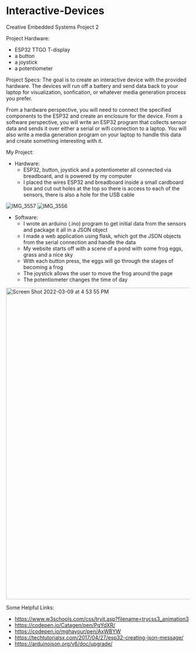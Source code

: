 # Interactive-Devices
Creative Embedded Systems Project 2

Project Hardware:
* ESP32 TTGO T-display
* a button
* a joystick
* a potentiometer

Project Specs: 
The goal is to create an interactive device with the provided hardware. The devices will run off a battery and send data back to your laptop for visualization, sonfication, or whatever media generation process you prefer.

From a hardware perspective, you will need to connect the specified components to the ESP32 and create an enclosure for the device. From a software perspective, you will write an ESP32 program that collects sensor data and sends it over either a serial or wifi connection to a laptop. You will also write a media generation program on your laptop to handle this data and create something interesting with it.

My Project: 
* Hardware:
    - ESP32, button, joystick and a potentiometer all connected via breadboard, and is powered by my computer 
    - I placed the wires ESP32 and breadboard inside a small cardboard box and cut out holes at the top so there is access to each of the sensors, there is also a hole for the USB cable

![IMG_3557](https://user-images.githubusercontent.com/69936719/157546511-8fac6a3b-3e3b-472d-9e29-d8c468d890cb.jpeg)
![IMG_3556](https://user-images.githubusercontent.com/69936719/157545331-c4e7af46-fb31-4c75-93da-cb6e0be32eaa.jpeg)


* Software:
    - I wrote an arduino (.ino) program to get initial data from the sensors and package it all in a JSON object
    - I made a web application using flask, which got the JSON objects from the serial connection and handle the data
    - My website starts off with a scene of a pond with some frog eggs, grass and a nice sky
    - With each button press, the eggs will go through the stages of becoming a frog
    - The joystick allows the user to move the frog around the page
    - The potentiometer changes the time of day

<img width="851" alt="Screen Shot 2022-03-09 at 4 53 55 PM" src="https://user-images.githubusercontent.com/69936719/157545265-57fd2267-daa3-44b9-bf7b-4fbba5524d9a.png">

Some Helpful Links:
* https://www.w3schools.com/css/tryit.asp?filename=trycss3_animation3
* https://codepen.io/Catagen/pen/PqYdXR/
* https://codepen.io/mghayour/pen/AxWBYW
* https://techtutorialsx.com/2017/04/27/esp32-creating-json-message/
* https://arduinojson.org/v6/doc/upgrade/



